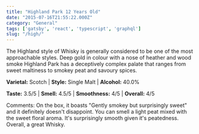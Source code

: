 ```yaml
---
title: "Highland Park 12 Years Old"
date: "2015-07-16T21:55:22.000Z"
category: "General"
tags: ['gatsby', 'react', 'typescript', 'graphql']
slug: "/high/"
---
```

The Highland style of Whisky is generally considered to be one of the most approachable styles. Deep gold in colour with a nose of heather and wood smoke Highland Park has a deceptively complex palate that ranges from sweet maltiness to smokey peat and savoury spices.


**Varietal:** Scotch | **Style:** Single Malt | **Alcohol:** 40.0%

**Taste:** 3.5/5 | **Smell:** 4.5/5 | **Smoothness:** 4/5 | 
**Overall:** 4/5



Comments: On the box, it boasts "Gently smokey but surprisingly sweet" and it definitely doesn't disappoint. You can smell a light peat mixed with the sweet floral aroma. It's surprisingly smooth given it's peatedness. Overall, a great Whisky.  



    